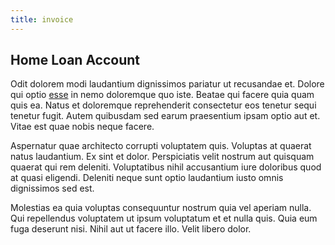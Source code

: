 ```yaml
---
title: invoice
---
```


## Home Loan Account

Odit dolorem modi laudantium dignissimos pariatur ut recusandae et. Dolore qui optio [esse](/facere/temporibus/consequatur/qui/path_crossroad_refined_soft_table.md) in nemo doloremque quo iste. Beatae qui facere quia quam quis ea. Natus et doloremque reprehenderit consectetur eos tenetur sequi tenetur fugit. Autem quibusdam sed earum praesentium ipsam optio aut et. Vitae est quae nobis neque facere.

Aspernatur quae architecto corrupti voluptatem quis. Voluptas at quaerat natus laudantium. Ex sint et dolor. Perspiciatis velit nostrum aut quisquam quaerat qui rem deleniti. Voluptatibus nihil accusantium iure doloribus quod at quasi eligendi. Deleniti neque sunt optio laudantium iusto omnis dignissimos sed est.

Molestias ea quia voluptas consequuntur nostrum quia vel aperiam nulla. Qui repellendus voluptatem ut ipsum voluptatum et et nulla quis. Quia eum fuga deserunt nisi. Nihil aut ut facere illo. Velit libero dolor.
